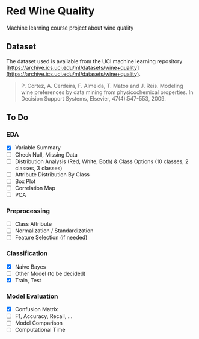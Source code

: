 # Red Wine Quality

Machine learning course project about wine quality

## Dataset

The dataset used is available from the UCI machine learning
repository [https://archive.ics.uci.edu/ml/datasets/wine+quality](https://archive.ics.uci.edu/ml/datasets/wine+quality).

> P. Cortez, A. Cerdeira, F. Almeida, T. Matos and J. Reis. Modeling wine preferences by data mining from physicochemical properties. In Decision Support Systems, Elsevier, 47(4):547-553, 2009.

## To Do

### EDA

- [x] Variable Summary
- [ ] Check Null, Missing Data 
- [ ] Distribution Analysis (Red, White, Both) & Class Options (10 classes, 2 classes, 3 classes)
- [ ] Attribute Distribution By Class
- [ ] Box Plot
- [ ] Correlation Map
- [ ] PCA

### Preprocessing

- [ ] Class Attribute
- [ ] Normalization / Standardization
- [ ] Feature Selection (if needed)

### Classification

- [x] Naive Bayes
- [ ] Other Model (to be decided) 
- [x] Train, Test

### Model Evaluation

- [x] Confusion Matrix
- [ ] F1, Accuracy, Recall, ...
- [ ] Model Comparison
- [ ] Computational Time
